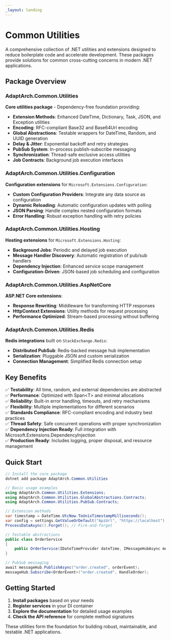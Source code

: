 ```yaml
---
_layout: landing
---
```


# Common Utilities

A comprehensive collection of .NET utilities and extensions designed to reduce boilerplate code and accelerate development. These packages provide solutions for common cross-cutting concerns in modern .NET applications.

## Package Overview

### AdaptArch.Common.Utilities
**Core utilities package** - Dependency-free foundation providing:
- **Extension Methods**: Enhanced DateTime, Dictionary, Task, JSON, and Exception utilities
- **Encoding**: RFC-compliant Base32 and Base64Url encoding
- **Global Abstractions**: Testable wrappers for DateTime, Random, and UUID generation
- **Delay & Jitter**: Exponential backoff and retry strategies
- **PubSub System**: In-process publish-subscribe messaging
- **Synchronization**: Thread-safe exclusive access utilities
- **Job Contracts**: Background job execution interfaces

### AdaptArch.Common.Utilities.Configuration
**Configuration extensions** for `Microsoft.Extensions.Configuration`:
- **Custom Configuration Providers**: Integrate any data source as configuration
- **Dynamic Reloading**: Automatic configuration updates with polling
- **JSON Parsing**: Handle complex nested configuration formats
- **Error Handling**: Robust exception handling with retry policies

### AdaptArch.Common.Utilities.Hosting
**Hosting extensions** for `Microsoft.Extensions.Hosting`:
- **Background Jobs**: Periodic and delayed job execution
- **Message Handler Discovery**: Automatic registration of pub/sub handlers
- **Dependency Injection**: Enhanced service scope management
- **Configuration-Driven**: JSON-based job scheduling and configuration

### AdaptArch.Common.Utilities.AspNetCore
**ASP.NET Core extensions**:
- **Response Rewriting**: Middleware for transforming HTTP responses
- **HttpContext Extensions**: Utility methods for request processing
- **Performance Optimized**: Stream-based processing without buffering

### AdaptArch.Common.Utilities.Redis
**Redis integrations** built on `StackExchange.Redis`:
- **Distributed PubSub**: Redis-backed message hub implementation
- **Serialization**: Pluggable JSON and custom serialization
- **Connection Management**: Simplified Redis connection setup

## Key Benefits

✅ **Testability**: All time, random, and external dependencies are abstracted  
✅ **Performance**: Optimized with Span&lt;T&gt; and minimal allocations  
✅ **Reliability**: Built-in error handling, timeouts, and retry mechanisms  
✅ **Flexibility**: Multiple implementations for different scenarios  
✅ **Standards Compliance**: RFC-compliant encoding and industry best practices  
✅ **Thread Safety**: Safe concurrent operations with proper synchronization  
✅ **Dependency Injection Ready**: Full integration with Microsoft.Extensions.DependencyInjection  
✅ **Production Ready**: Includes logging, proper disposal, and resource management  

## Quick Start

```csharp
// Install the core package
dotnet add package AdaptArch.Common.Utilities

// Basic usage examples
using AdaptArch.Common.Utilities.Extensions;
using AdaptArch.Common.Utilities.GlobalAbstractions.Contracts;
using AdaptArch.Common.Utilities.PubSub.Contracts;

// Extension methods
var timestamp = DateTime.UtcNow.ToUnixTimestampMilliseconds();
var config = settings.GetValueOrDefault("ApiUrl", "https://localhost");
ProcessDataAsync().Forget(); // Fire-and-forget

// Testable abstractions
public class OrderService
{
    public OrderService(IDateTimeProvider dateTime, IMessageHubAsync messageHub) { }
}

// PubSub messaging
await messageHub.PublishAsync("order.created", orderEvent);
messageHub.Subscribe<OrderEvent>("order.created", HandleOrder);
```

## Getting Started

1. **Install packages** based on your needs
2. **Register services** in your DI container
3. **Explore the documentation** for detailed usage examples
4. **Check the API reference** for complete method signatures

These utilities form the foundation for building robust, maintainable, and testable .NET applications.
